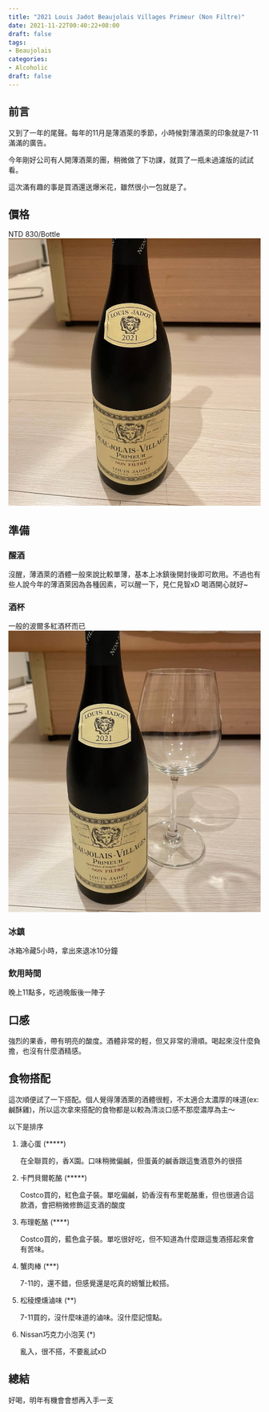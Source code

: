 ```yaml
---
title: "2021 Louis Jadot Beaujolais Villages Primeur (Non Filtre)"
date: 2021-11-22T00:40:22+08:00
draft: false
tags:
- Beaujolais
categories:
- Alcoholic 
draft: false
---
```


## 前言

又到了一年的尾聲。每年的11月是薄酒萊的季節，小時候對薄酒萊的印象就是7-11滿滿的廣告。

今年剛好公司有人開薄酒萊的團，稍微做了下功課，就買了一瓶未過濾版的試試看。

這次滿有趣的事是買酒還送爆米花，雖然很小一包就是了。

## 價格

NTD 830/Bottle
![wine.jpg](wine.jpg) 

## 準備

### 醒酒

沒醒，薄酒萊的酒體一般來說比較單薄，基本上冰鎮後開封後即可飲用。不過也有些人說今年的薄酒萊因為各種因素，可以醒一下，見仁見智xD 喝酒開心就好~

### 酒杯

一般的波爾多紅酒杯而已
![cup.jpg](cup.jpg) 

### 冰鎮

冰箱冷藏5小時，拿出來退冰10分鐘

### 飲用時間

晚上11點多，吃過晚飯後一陣子

## 口感

強烈的果香，帶有明亮的酸度。酒體非常的輕，但又非常的滑順。喝起來沒什麼負擔，也沒有什麼酒精感。

## 食物搭配

這次順便試了一下搭配。個人覺得薄酒萊的酒體很輕，不太適合太濃厚的味道(ex: 鹹酥雞)，所以這次拿來搭配的食物都是以較為清淡口感不那麼濃厚為主～

以下是排序

1. 溏心蛋 (*****)
    
    在全聯買的，香X園。口味稍微偏鹹，但蛋黃的鹹香跟這隻酒意外的很搭

2. 卡門貝爾乾酪 (*****)
    
    Costco買的，紅色盒子裝。單吃偏鹹，奶香沒有布里乾酪重，但也很適合這款酒，會把稍微修飾這支酒的酸度

3. 布理乾酪 (****)
    
    Costco買的，藍色盒子裝。單吃很好吃，但不知道為什麼跟這隻酒搭起來會有苦味。

4. 蟹肉棒 (***)

    7-11的，還不錯，但感覺還是吃真的螃蟹比較搭。

5. 松稜煙燻滷味 (**)

    7-11買的，沒什麼味道的滷味。沒什麼記憶點。

6. Nissan巧克力小泡芙 (*)

    亂入，很不搭，不要亂試xD

## 總結
好喝，明年有機會會想再入手一支
